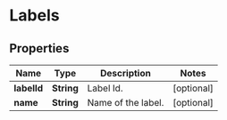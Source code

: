 

# Labels


## Properties

| Name | Type | Description | Notes |
|------------ | ------------- | ------------- | -------------|
|**labelId** | **String** | Label Id. |  [optional] |
|**name** | **String** | Name of the label. |  [optional] |




